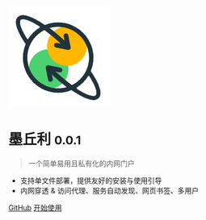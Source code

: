<!-- _coverpage.md -->

![logo](../../_media/logo.png)

# 墨丘利 <small>0.0.1</small>

> 一个简单易用且私有化的内网门户

- 支持单文件部署，提供友好的安装与使用引导
- 内网穿透 & 访问代理、服务自动发现、网页书签、多用户

[GitHub](https://github.com/stacks-cubic/Mercury)
[开始使用](#Mercury)